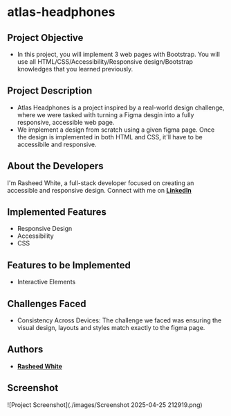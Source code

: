 # atlas-headphones
## Project Objective
- In this project, you will implement 3 web pages with Bootstrap. You will use all HTML/CSS/Accessibility/Responsive design/Bootstrap knowledges that you learned previously.

## Project Description
- Atlas Headphones is a project inspired by a real-world design challenge, where we were tasked with turning a Figma desgin into a fully responsive, accessible web page.
- We implement a design from scratch using a given figma page. Once the design is implemented in both HTML and CSS, it'll have to be accessibile and responsive.

## About the Developers
I'm Rasheed White, a full-stack developer focused on creating an accessible and responsive design. Connect with me on **[LinkedIn](https://www.linkedin.com/in/raeseanwhite/)**

## Implemented Features
- Responsive Design
- Accessibility
- CSS

## Features to be Implemented
- Interactive Elements

## Challenges Faced
- Consistency Across Devices: The challenge we faced was ensuring the visual design, layouts and styles match exactly to the figma page.

## Authors
- **[Rasheed White](https://github.com/ReyesxRoyal)**

## Screenshot
![Project Screenshot](./images/Screenshot 2025-04-25 212919.png)
